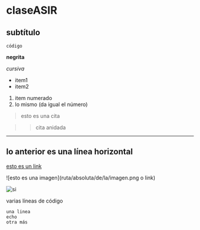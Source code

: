 # claseASIR

## subtítulo

`código`

**negrita**

_cursiva_

* item1
* item2

1. item numerado
1. lo mismo (da igual el número)

> esto es una cita

>> cita anidada

---
## lo anterior es una línea horizontal 

[esto es un link](https://www.google.com)

![esto es una imagen](ruta/absoluta/de/la/imagen.png o link)

![si](https://github.com/Sergio10326/images.git)

varias líneas de código

```
una linea
echo 
otra más

``` 

